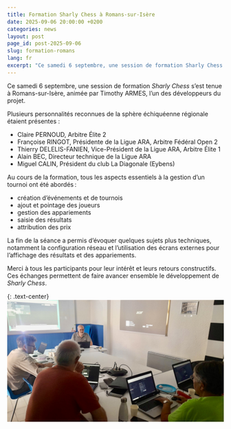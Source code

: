 ```yaml
---
title: Formation Sharly Chess à Romans-sur-Isère
date: 2025-09-06 20:00:00 +0200
categories: news
layout: post
page_id: post-2025-09-06
slug: formation-romans
lang: fr
excerpt: "Ce samedi 6 septembre, une session de formation Sharly Chess s’est tenue à Romans-sur-Isère, animée par Timothy ARMES, l’un des développeurs du projet."
---
```


Ce samedi 6 septembre, une session de formation _Sharly Chess_ s’est tenue à Romans-sur-Isère, animée par Timothy ARMES, l’un des développeurs du projet.

Plusieurs personnalités reconnues de la sphère échiquéenne régionale étaient présentes :
* Claire PERNOUD, Arbitre Élite 2
* Françoise RINGOT, Présidente de la Ligue ARA, Arbitre Fédéral Open 2
* Thierry DELELIS-FANIEN, Vice-Président de la Ligue ARA, Arbitre Élite 1
* Alain BEC, Directeur technique de la Ligue ARA
* Miguel CALIN, Président du club La Diagonale (Eybens)

Au cours de la formation, tous les aspects essentiels à la gestion d’un tournoi ont été abordés :
* création d’événements et de tournois
* ajout et pointage des joueurs
* gestion des appariements
* saisie des résultats
* attribution des prix

La fin de la séance a permis d’évoquer quelques sujets plus techniques, notamment la configuration réseau et l’utilisation des écrans externes pour l’affichage des résultats et des appariements.

Merci à tous les participants pour leur intérêt et leurs retours constructifs. Ces échanges permettent de faire avancer ensemble le développement de _Sharly Chess_.

{: .text-center}
![Formation Sharly Chess à Romans-sur-Isère le 6 septembre 2025](/assets/images/2025097-training/training.jpg)
